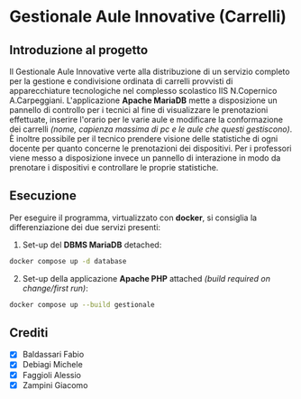 # Gestionale Aule Innovative (Carrelli)
## Introduzione al progetto
Il Gestionale Aule Innovative verte alla distribuzione di un servizio completo per la gestione e condivisione ordinata di carrelli provvisti di apparecchiature tecnologiche nel complesso scolastico IIS N.Copernico A.Carpeggiani.
L'applicazione **Apache MariaDB** mette a disposizione un pannello di controllo per i tecnici al fine di visualizzare le prenotazioni effettuate, inserire l'orario per le varie aule e modificare la conformazione dei carrelli *(nome, capienza massima di pc e le aule che questi gestiscono)*. È inoltre possibile per il tecnico prendere visione delle statistiche di ogni docente per quanto concerne le prenotazioni dei dispositivi. Per i professori viene messo a disposizione invece un pannello di interazione in modo da prenotare i dispositivi e controllare le proprie statistiche.
## Esecuzione
Per eseguire il programma, virtualizzato con **docker**, si consiglia la differenziazione dei due servizi presenti:
1. Set-up del **DBMS MariaDB** detached:
```bash
docker compose up -d database
```
2. Set-up della applicazione **Apache PHP** attached *(build required on change/first run)*:
```bash
docker compose up --build gestionale
```
## Crediti
- [x] Baldassari   Fabio
- [x] Debiagi Michele
- [x] Faggioli Alessio
- [x] Zampini Giacomo